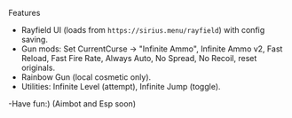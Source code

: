 Features

* Rayfield UI (loads from `https://sirius.menu/rayfield`) with config saving.
* Gun mods: Set CurrentCurse → "Infinite Ammo", Infinite Ammo v2, Fast Reload, Fast Fire Rate, Always Auto, No Spread, No Recoil, reset originals.
* Rainbow Gun (local cosmetic only).
* Utilities: Infinite Level (attempt), Infinite Jump (toggle).

-Have fun:)
(Aimbot and Esp soon)
